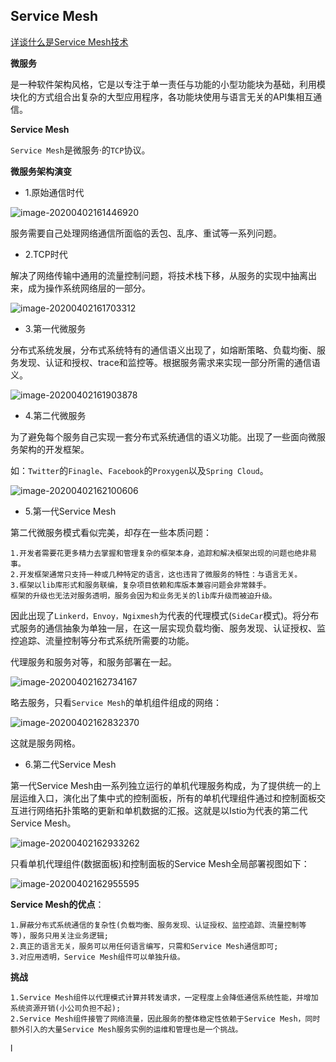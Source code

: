 ## Service Mesh

[详谈什么是Service Mesh技术](https://developer.51cto.com/art/202003/611816.htm?utm_source=tuicool&utm_medium=referral&from=timeline&isappinstalled=0)

**微服务**

是一种软件架构风格，它是以专注于单一责任与功能的小型功能块为基础，利用模块化的方式组合出复杂的大型应用程序，各功能块使用与语言无关的API集相互通信。

**Service Mesh**

`Service Mesh`是微服务·的`TCP`协议。

**微服务架构演变**

* 1.原始通信时代

![image-20200402161446920](../pics/image-20200402161446920.png)

服务需要自己处理网络通信所面临的丢包、乱序、重试等一系列问题。

* 2.TCP时代

解决了网络传输中通用的流量控制问题，将技术栈下移，从服务的实现中抽离出来，成为操作系统网络层的一部分。

![image-20200402161703312](../pics/image-20200402161703312.png)

* 3.第一代微服务

分布式系统发展，分布式系统特有的通信语义出现了，如熔断策略、负载均衡、服务发现、认证和授权、trace和监控等。根据服务需求来实现一部分所需的通信语义。

![image-20200402161903878](../pics/image-20200402161903878.png)

* 4.第二代微服务

为了避免每个服务自己实现一套分布式系统通信的语义功能。出现了一些面向微服务架构的开发框架。

如：`Twitter`的`Finagle`、`Facebook`的`Proxygen`以及`Spring Cloud`。

![image-20200402162100606](../pics/image-20200402162100606.png)

* 5.第一代Service Mesh

第二代微服务模式看似完美，却存在一些本质问题：

```text
1.开发者需要花更多精力去掌握和管理复杂的框架本身，追踪和解决框架出现的问题也绝非易事。
2.开发框架通常只支持一种或几种特定的语言，这也违背了微服务的特性：与语言无关。
3.框架以lib库形式和服务联编，复杂项目依赖和库版本兼容问题会非常棘手。
框架的升级也无法对服务透明，服务会因为和业务无关的lib库升级而被迫升级。
```

因此出现了`Linkerd，Envoy，Ngixmesh`为代表的代理模式(`SideCar`模式)。将分布式服务的通信抽象为单独一层，在这一层实现负载均衡、服务发现、认证授权、监控追踪、流量控制等分布式系统所需要的功能。

代理服务和服务对等，和服务部署在一起。

![image-20200402162734167](../pics/image-20200402162734167.png)

略去服务，只看`Service Mesh`的单机组件组成的网络：

![image-20200402162832370](../pics/image-20200402162832370.png)

这就是服务网格。

* 6.第二代Service Mesh

第一代Service Mesh由一系列独立运行的单机代理服务构成，为了提供统一的上层运维入口，演化出了集中式的控制面板，所有的单机代理组件通过和控制面板交互进行网络拓扑策略的更新和单机数据的汇报。这就是以Istio为代表的第二代Service Mesh。

![image-20200402162933262](../pics/image-20200402162933262.png)

只看单机代理组件(数据面板)和控制面板的Service Mesh全局部署视图如下：

![image-20200402162955595](../pics/image-20200402162955595.png)

**Service Mesh的优点**：

```text
1.屏蔽分布式系统通信的复杂性(负载均衡、服务发现、认证授权、监控追踪、流量控制等等)，服务只用关注业务逻辑;
2.真正的语言无关，服务可以用任何语言编写，只需和Service Mesh通信即可;
3.对应用透明，Service Mesh组件可以单独升级。
```

**挑战**

```text
1.Service Mesh组件以代理模式计算并转发请求，一定程度上会降低通信系统性能，并增加系统资源开销(小公司负担不起);
2.Service Mesh组件接管了网络流量，因此服务的整体稳定性依赖于Service Mesh，同时额外引入的大量Service Mesh服务实例的运维和管理也是一个挑战。
```

l
